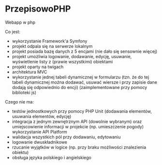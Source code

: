 # PrzepisowoPHP
Webapp w php

Co jest:
- wykorzystanie Framework'a Symfony
- projekt odpala się na serwerze lokalnym
- projekt posiada bazę danych z 5 encjami (nie dało się sensownie więcej)
- projekt umożliwia logowanie, dodawanie, edycję, usuwanie, wyświetlenie listy z (prawie wszystkimi) obiektami
- projekt oparty na twigach
- architektura MVC
- wykorzystanie jednej tabeli dynamicznej w formularzu (tzn. że do tej tabeli dynamicznej można dodawać, usuwać wiersze i przy zapisie dane dodają się odpowiednio do encji) (zaimplementowane przy pomocy biblioteki js)

Czego nie ma:

- testów jednostkowych przy pomocy PHP Unit (dodawania elementów, usuwania elementów, edycję)
- integracja z jednym zewnętrznym API (dowolnie wybranym) oraz umiejscowienie informacji w projekcie (np. umieszczenie pogody)
wykorzystanie API Platform
- walidacja wszystkich pól przy dodawaniu, edytowaniu
- logowanie dwuskładnikowe
- rzucanie wyjątków w logice (np. przy braku możliwości znalezienia obiektu)
- obsługa języka polskiego i angielskiego
